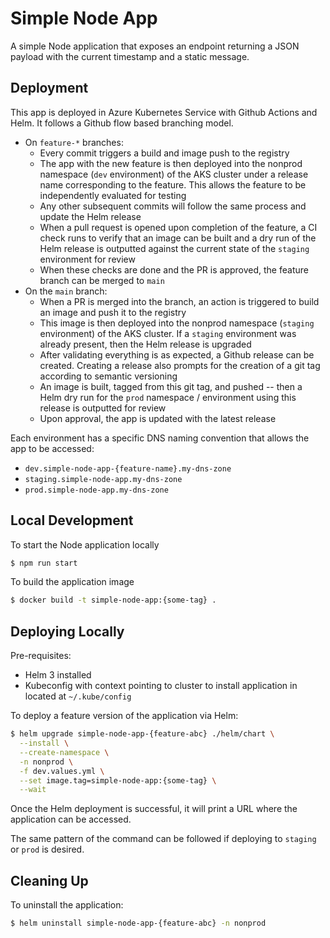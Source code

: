 # Simple Node App

A simple Node application that exposes an endpoint returning a JSON payload with the current timestamp and a static message.

## Deployment

This app is deployed in Azure Kubernetes Service with Github Actions and Helm. It follows a Github flow based branching model.

- On `feature-*` branches:
  - Every commit triggers a build and image push to the registry
  - The app with the new feature is then deployed into the nonprod namespace (`dev` environment) of the AKS cluster under a release name corresponding to the feature. This allows the feature to be independently evaluated for testing
  - Any other subsequent commits will follow the same process and update the Helm release
  - When a pull request is opened upon completion of the feature, a CI check runs to verify that an image can be built and a dry run of the Helm release is outputted against the current state of the `staging` environment for review
  - When these checks are done and the PR is approved, the feature branch can be merged to `main`
- On the `main` branch:
  - When a PR is merged into the branch, an action is triggered to build an image and push it to the registry
  - This image is then deployed into the nonprod namespace (`staging` environment) of the AKS cluster. If a `staging` environment was already present, then the Helm release is upgraded
  - After validating everything is as expected, a Github release can be created. Creating a release also prompts for the creation of a git tag according to semantic versioning
  - An image is built, tagged from this git tag, and pushed -- then a Helm dry run for the `prod` namespace / environment using this release is outputted for review
  - Upon approval, the app is updated with the latest release

Each environment has a specific DNS naming convention that allows the app to be accessed:

- `dev.simple-node-app-{feature-name}.my-dns-zone`
- `staging.simple-node-app.my-dns-zone`
- `prod.simple-node-app.my-dns-zone`

## Local Development

To start the Node application locally
```bash
$ npm run start
```

To build the application image
```bash
$ docker build -t simple-node-app:{some-tag} .
```

## Deploying Locally

Pre-requisites:
- Helm 3 installed
- Kubeconfig with context pointing to cluster to install application in located at `~/.kube/config`

To deploy a feature version of the application via Helm:
```bash
$ helm upgrade simple-node-app-{feature-abc} ./helm/chart \
  --install \
  --create-namespace \
  -n nonprod \
  -f dev.values.yml \
  --set image.tag=simple-node-app:{some-tag} \
  --wait
```

Once the Helm deployment is successful, it will print a URL where the application can be accessed.

The same pattern of the command can be followed if deploying to `staging` or `prod` is desired.

## Cleaning Up

To uninstall the application:
```bash
$ helm uninstall simple-node-app-{feature-abc} -n nonprod
```
